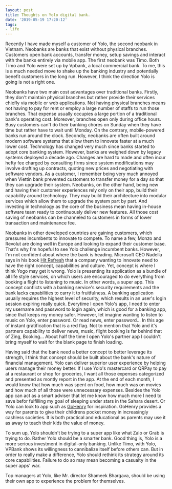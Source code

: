 ```yaml
---
layout: post
title: Thoughts on Yolo digital bank.
date: '2019-05-19 17:20:12'
tags:
- life
---
```


Recently I have made myself a customer of  Yolo, the second neobank in Vietnam. Neobanks are banks that exist without physical branches. Customers open bank accounts, transfer money, setup savings and interact with the banks entirely via mobile app. The first neobank was Timo. Both Timo and Yolo were set up by Vpbank, a local commercial bank. To me, this is a much needed move to shake up the banking industry and potentially benefit customers in the long run. However, I think the direction Yolo is going is not a right one.

Neobanks have two main cost advantages over traditional banks. Firstly, they don't maintain physical branches but rather provide their services chiefly via mobile or web applications. Not having physical branches means not having to pay for rent or employ a large number of staffs to run those branches. That expense usually occupies a large portion of a traditional bank's operating cost. Moreover, branches open only during office hours. Busy customers can't do their banking chores on Sunday when they have time but rather have to wait until Monday. On the contrary, mobile-powered banks run around the clock. Secondly, neobanks are often built around modern software systems that allow them to innovate faster at a much lower cost. Technology has changed very much since banks started to adopt core banking system. However, banks are weighed down by legacy systems deployed a decade ago. Changes are hard to made and often incur hefty fee charged by consulting firms since system modifications may involve drafting up contracts, quoting new prices and negotiating with software vendors. As a customer, I remember being very much annoyed when Viettin bank prevented customers to transfer money for a day so that they can upgrade their system. Neobanks, on the other hand, being new and having their customer experiences rely only on their app, build their capability around technology. They may build their architecture into modular services which allow them to upgrade the system part by part. And investing in technology as the core of the business mean having in-house software team ready to continuously deliver new features. All those cost saving of neobanks can be channeled to customers in forms of lower transaction and maintenance fee. 

Neobanks in other developed countries are gaining customers, which pressures incumbents to innovate to compete. To name a few, Monzo and Revolut are doing well in Europe and looking to expand their customer base. That's why I'm hopeful to see Yolo challenge incumbent banks. However, I'm not confident about where the bank is heading. Microsoft CEO Nadella says in his book [Hit Refresh](https://www.amazon.com/Hit-Refresh-Rediscover-Microsofts-Everyone-ebook/dp/B01HOT5SQA) that a company wanting to innovate need to have the right concept, capabilities and culture. Yet, concept is where I think Yogo may get it wrong. Yolo is presenting its application as a bundle of all life style services, on which users are encouraged to do everything from booking a flight to listening to music. In other words, a super app. This concept conflicts with a banking service's security requirements and the bank lacks capabilities to carry it to fruitfulness. A banking application usually requires the highest level of security, which results in an user's login session expiring really quick. Everytime I open Yolo's app, I need to enter my username and password to login again, which is good for a banking app, since that keeps my money safer. However, let imagine wanting to listen to music on Yolo, enter password. Or read news, enter password... In this age of instant gratification that is a red flag. Not to mention that Yolo and it's partners capability to deliver news, music, flight booking is far behind that of Zing, Booking... About half the time I open Yolo's partner app I couldn't bring myself to wait for the blank page to finish loading. 

Having said that the bank need a better concept to better leverage its strength, I think that concept should be built about the bank's nature of financial management. Yolo can deliver superior user experience by helping users manage their money better. If I use Yolo's mastercard or QRPay to pay at a restaurant or shop for groceries, I want all those expenses categorized and presented as montly report in the app. At the end of each month, I would know that how much was spent on food, how much was on movies and how much of all those were unnecessary expenses. Besides the Yolo app can act as a smart adviser that let me know how much more I need to save befor fulfilling my goal of sleeping under stars in the Sahara desert. Or Yolo can look to app such as [GoHenry](https://www.gohenry.com) for inspiration. GoHenry provides a way for parents to give their childrens pocket money in increasingly cashless societies. It is both practical and educational as parents may use it as away to teach their kids the value of money.    

To sum up, Yolo shouldn't be trying to a super app like what Zalo or Grab is trying to do. Rather Yolo should be a smarter bank. Good thing is, Yolo is a more serious investment in digital-only banking. Unlike Timo, with Yolo, VPBank shows its willingness to cannibalize itself before others can. But in order to really make a difference, Yolo should rethink its strategy around its core capabilities. Failure to do so may mean becoming a casualty in the super apps' war.  

Top managers at Yolo, like Mr. director Shameek Bhargava, should be using their own app to experience the problem for themselves. 